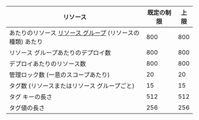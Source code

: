 リソース|既定の制限|上限
---|---|---
あたりのリソース [リソース グループ](resource-group-overview.md) (リソースの種類) あたり|800|800
リソース グループあたりのデプロイ数|800|800
デプロイあたりのリソース数|800|800
管理ロック数 (一意のスコープあたり)|20|20
タグ数 (リソースまたはリソース グループごと) |15|15
タグ キーの長さ|512|512
タグ値の長さ|256|256

